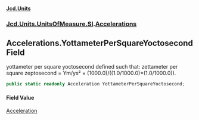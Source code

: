 #### [Jcd.Units](index 'index')
### [Jcd.Units.UnitsOfMeasure.SI](Jcd.Units.UnitsOfMeasure.SI 'Jcd.Units.UnitsOfMeasure.SI').[Accelerations](Accelerations 'Jcd.Units.UnitsOfMeasure.SI.Accelerations')

## Accelerations.YottameterPerSquareYoctosecond Field

yottameter per square yoctosecond defined such that: zettameter per square zeptosecond = Ym/ys² ×
(1000.0)/((1.0/1000.0)*(1.0/1000.0)).

```csharp
public static readonly Acceleration YottameterPerSquareYoctosecond;
```

#### Field Value
[Acceleration](Acceleration 'Jcd.Units.UnitTypes.Acceleration')
